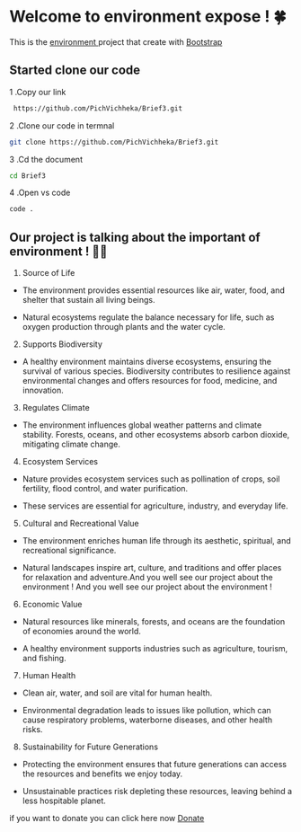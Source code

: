 # Welcome to environment expose ! 🍀

This is the [environment ](https://brief3-xi.vercel.app/) project that create with [Bootstrap](https://getbootstrap.com/)

## Started clone our code

1 .Copy our link

```bash
 https://github.com/PichVichheka/Brief3.git
```

2 .Clone our code in termnal

```bash
git clone https://github.com/PichVichheka/Brief3.git
```

3 .Cd the document

```bash
cd Brief3
```

4 .Open vs code

```bash
code .
```

## Our project is talking about the important of environment ! 🌊🥬

1. Source of Life

- The environment provides essential resources like air, water, food, and shelter that sustain all living beings.

- Natural ecosystems regulate the balance necessary for life, such as oxygen production through plants and the water cycle.

2. Supports Biodiversity

- A healthy environment maintains diverse ecosystems, ensuring the survival of various species.
  Biodiversity contributes to resilience against environmental changes and offers resources for food, medicine, and innovation.

3. Regulates Climate

- The environment influences global weather patterns and climate stability.
  Forests, oceans, and other ecosystems absorb carbon dioxide, mitigating climate change.

4. Ecosystem Services

- Nature provides ecosystem services such as pollination of crops, soil fertility, flood control, and water purification.

- These services are essential for agriculture, industry, and everyday life.

5. Cultural and Recreational Value

- The environment enriches human life through its aesthetic, spiritual, and recreational significance.

- Natural landscapes inspire art, culture, and traditions and offer places for relaxation and adventure.And you well see our project about the environment !
  And you well see our project about the environment !

6. Economic Value

- Natural resources like minerals, forests, and oceans are the foundation of economies around the world.

- A healthy environment supports industries such as agriculture, tourism, and fishing.

7. Human Health

- Clean air, water, and soil are vital for human health.

- Environmental degradation leads to issues like pollution, which can cause respiratory problems, waterborne diseases, and other health risks.

8. Sustainability for Future Generations

- Protecting the environment ensures that future generations can access the resources and benefits we enjoy today.

- Unsustainable practices risk depleting these resources, leaving behind a less hospitable planet.

if you want to donate you can click here now [Donate](https://brief3-xi.vercel.app/donation.html)
